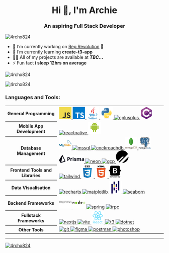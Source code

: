 <h1 align="center">Hi 👋, I'm Archie</h1>
<h3 align="center">An aspiring Full Stack Developer</h3>

<p align="left">
    <img
        src="https://komarev.com/ghpvc/?username=4rchx824&label=Profile%20views&color=0e75b6&style=flat&color=D622EB"
        alt="4rchx824"
    />
</p>

-   🔭 I’m currently working on [Rep Revolution](https://github.com/4rchx824/rep-revolution) 💪 
- 🌱 I’m currently learning **create-t3-app** 
- 👨‍💻 All of my projects are available at **_TBC..._**
-   ⚡ Fun fact **i sleep 12hrs on average**

<p>
    <img
        src="https://github-readme-stats.vercel.app/api/top-langs?username=4rchx824&show_icons=true&locale=en&layout=compact&theme=omni"
        alt="4rchx824"
    />
</p>

<p>
    <img
        src="https://github-readme-stats.vercel.app/api?username=4rchx824&show_icons=true&locale=en&theme=omni"
        alt="4rchx824"
    />
</p>

<h3>Languages and Tools:</h3>
<table>
    <tr>
        <th>General Programming</th>
        <td>
            <div>
                <a
                    href="https://developer.mozilla.org/en-US/docs/Web/JavaScript"
                    target="_blank"
                    rel="noreferrer"
                >
                    <img
                        src="https://raw.githubusercontent.com/devicons/devicon/master/icons/javascript/javascript-original.svg"
                        alt="javascript"
                        width="40"
                        height="40"
                    />
                </a>
                <a
                    href="https://www.typescriptlang.org/"
                    target="_blank"
                    rel="noreferrer"
                >
                    <img
                        src="https://raw.githubusercontent.com/devicons/devicon/master/icons/typescript/typescript-original.svg"
                        alt="typescript"
                        width="40"
                        height="40"
                    />
                </a>
                <a href="https://www.java.com" target="_blank" rel="noreferrer">
                    <img
                        src="https://raw.githubusercontent.com/devicons/devicon/master/icons/java/java-original.svg"
                        alt="java"
                        width="40"
                        height="40"
                    /> </a
                ><a
                    href="https://www.python.org"
                    target="_blank"
                    rel="noreferrer"
                >
                    <img
                        src="https://raw.githubusercontent.com/devicons/devicon/master/icons/python/python-original.svg"
                        alt="python"
                        width="40"
                        height="40"
                    />
                </a>
                <a
                    href="https://www.w3schools.com/cpp/"
                    target="_blank"
                    rel="noreferrer"
                >
                    <img
                        src="https://upload.wikimedia.org/wikipedia/commons/1/18/ISO_C%2B%2B_Logo.svg"
                        alt="cplusplus"
                        width="40"
                        height="40"
                    />
                </a>
                <a
                    href="https://www.w3schools.com/cs/"
                    target="_blank"
                    rel="noreferrer"
                >
                    <img
                        src="https://raw.githubusercontent.com/devicons/devicon/master/icons/csharp/csharp-original.svg"
                        alt="csharp"
                        width="40"
                        height="40"
                    />
                </a>
            </div>
        </td>
    </tr>
    <tr>
        <th>Mobile App Development</th>
        <td>
            <div>
                <a
                    href="https://reactnative.dev"
                    target="_blank"
                    rel="noreferrer"
                >
                    <img
                        src="https://reactnative.dev/img/header_logo.svg"
                        alt="reactnative"
                        width="40"
                        height="40"
                    />
                </a>
                <a
                    href="https://developer.android.com"
                    target="_blank"
                    rel="noreferrer"
                >
                    <img
                        src="https://raw.githubusercontent.com/devicons/devicon/master/icons/android/android-original-wordmark.svg"
                        alt="android"
                        width="40"
                        height="40"
                    />
                </a>
            </div>
        </td>
    </tr>
    <tr>
        <th>Database Management</th>
        <td>
            <div>
                <a
                    href="https://www.mysql.com/"
                    target="_blank"
                    rel="noreferrer"
                >
                    <img
                        src="https://raw.githubusercontent.com/devicons/devicon/master/icons/mysql/mysql-original-wordmark.svg"
                        alt="mysql"
                        width="40"
                        height="40"
                    />
                </a>
                <a
                    href="https://www.microsoft.com/en-us/sql-server"
                    target="_blank"
                    rel="noreferrer"
                >
                    <img
                        src="https://www.svgrepo.com/show/303229/microsoft-sql-server-logo.svg"
                        alt="mssql"
                        width="40"
                        height="40"
                    />
                </a>
                <a
                    href="https://www.cockroachlabs.com/product/cockroachdb/"
                    target="_blank"
                    rel="noreferrer"
                >
                    <img
                        src="https://crl2020.imgix.net/img/stacked-logo-hr.png?auto=format,compress"
                        alt="cockroachdb"
                        width="40"
                        height="40"
                    />
                </a>
                <a
                    href="https://www.mongodb.com/"
                    target="_blank"
                    rel="noreferrer"
                >
                    <img
                        src="https://raw.githubusercontent.com/devicons/devicon/master/icons/mongodb/mongodb-original-wordmark.svg"
                        alt="mongodb"
                        width="40"
                        height="40"
                    />
                </a>
                <a
                    href="https://www.postgresql.org"
                    target="_blank"
                    rel="noreferrer"
                >
                    <img
                        src="https://raw.githubusercontent.com/devicons/devicon/master/icons/postgresql/postgresql-original-wordmark.svg"
                        alt="postgresql"
                        width="40"
                        height="40"
                    />
                </a>
                <a
                    href="https://www.prisma.io/"
                    target="_blank"
                    rel="noreferrer"
                >
                    <img
                        src="https://raw.githubusercontent.com/prisma/presskit/main/Assets/Prisma-DarkLogo.png"
                        alt="prisma"
                        width="80"
                        height="25"
                    />
                </a>
                <a href="https://neon.tech/" target="_blank" rel="noreferrer">
                    <img
                        src="https://neon.tech/favicon/favicon.png"
                        alt="neon"
                        width="40"
                        height="40"
                    />
                </a>
                <a
                    href="https://cloud.google.com"
                    target="_blank"
                    rel="noreferrer"
                >
                    <img
                        src="https://www.vectorlogo.zone/logos/google_cloud/google_cloud-icon.svg"
                        alt="gcp"
                        width="40"
                        height="40"
                    />
                </a>
                <a
                    href="https://planetscale.com/"
                    target="_blank"
                    rel="noreferrer"
                >
                    <svg
                        xmlns="http://www.w3.org/2000/svg"
                        width="40"
                        height="40"
                        fill="none"
                        viewBox="0 0 40 40"
                        aria-label="pscale"
                    >
                        <path
                            fill="black"
                            d="M0 20C0 8.954 8.954 0 20 0c8.121 0 15.112 4.84 18.245 11.794l-26.45 26.45a19.98 19.98 0 0 1-3.225-1.83L24.984 20H20L5.858 34.142A19.937 19.937 0 0 1 0 20ZM39.999 20.006 20.006 40c11.04-.004 19.99-8.953 19.993-19.994Z"
                        />
                    </svg>
                </a>
            </div>
        </td>
    </tr>
    <tr>
        <th>Frontend Tools and Libraries</th>
        <td>
            <div>
                <a
                    href="https://tailwindcss.com/"
                    target="_blank"
                    rel="noreferrer"
                >
                    <img
                        src="https://www.vectorlogo.zone/logos/tailwindcss/tailwindcss-icon.svg"
                        alt="tailwind"
                        width="40"
                        height="40"
                    />
                </a>
                <a
                    href="https://www.w3schools.com/css/"
                    target="_blank"
                    rel="noreferrer"
                >
                    <img
                        src="https://raw.githubusercontent.com/devicons/devicon/master/icons/css3/css3-original-wordmark.svg"
                        alt="css3"
                        width="40"
                        height="40"
                    />
                </a>
                <a
                    href="https://www.w3.org/html/"
                    target="_blank"
                    rel="noreferrer"
                >
                    <img
                        src="https://raw.githubusercontent.com/devicons/devicon/master/icons/html5/html5-original-wordmark.svg"
                        alt="html5"
                        width="40"
                        height="40"
                    />
                </a>
                <a
                    href="https://getbootstrap.com"
                    target="_blank"
                    rel="noreferrer"
                >
                    <img
                        src="https://raw.githubusercontent.com/devicons/devicon/master/icons/bootstrap/bootstrap-plain-wordmark.svg"
                        alt="bootstrap"
                        width="40"
                        height="40"
                    />
                </a>
            </div>
        </td>
    </tr>
    <tr>
        <th>Data Visualisation</th>
        <td>
            <div>
                <a
                    href="https://recharts.org/en-US"
                    target="_blank"
                    rel="noreferrer"
                >
                    <img
                        src="https://avatars.githubusercontent.com/u/13690587?s=200&v=4"
                        alt="recharts"
                        width="40"
                        height="40"
                    />
                </a>
                <a
                    href="https://matplotlib.org/"
                    target="_blank"
                    rel="noreferrer"
                >
                    <img
                        src="https://pandas.pydata.org/static/img/favicon_white.ico"
                        alt="matplotlib"
                        width="40"
                        height="40"
                    />
                </a>
                <a
                    href="https://pandas.pydata.org/"
                    target="_blank"
                    rel="noreferrer"
                >
                    <img
                        src="https://raw.githubusercontent.com/devicons/devicon/2ae2a900d2f041da66e950e4d48052658d850630/icons/pandas/pandas-original.svg"
                        alt="pandas"
                        width="40"
                        height="40"
                    />
                </a>
                <a
                    href="https://seaborn.pydata.org/"
                    target="_blank"
                    rel="noreferrer"
                >
                    <img
                        src="https://seaborn.pydata.org/_images/logo-mark-lightbg.svg"
                        alt="seaborn"
                        width="40"
                        height="40"
                    />
                </a>
            </div>
        </td>
    </tr>
    <tr>
        <th>Backend Frameworks</th>
        <td>
            <div>
                <a
                    href="https://expressjs.com"
                    target="_blank"
                    rel="noreferrer"
                >
                    <img
                        src="https://raw.githubusercontent.com/devicons/devicon/master/icons/express/express-original-wordmark.svg"
                        alt="express"
                        width="40"
                        height="40"
                    />
                </a>
                <a href="https://nodejs.org" target="_blank" rel="noreferrer">
                    <img
                        src="https://raw.githubusercontent.com/devicons/devicon/master/icons/nodejs/nodejs-original-wordmark.svg"
                        alt="nodejs"
                        width="40"
                        height="40"
                    />
                </a>
                <a href="https://spring.io/" target="_blank" rel="noreferrer">
                    <img
                        src="https://www.vectorlogo.zone/logos/springio/springio-icon.svg"
                        alt="spring"
                        width="40"
                        height="40"
                    />
                </a>
                <a href="https://trpc.io/" target="_blank" rel="noreferrer">
                    <img
                        src="https://trpc.io/img/logo.svg"
                        alt="trpc"
                        width="40"
                        height="40"
                    />
                </a>
            </div>
        </td>
    </tr>
    <tr>
        <th>Fullstack Frameworks</th>
        <td>
            <div>
                <a href="https://nextjs.org/" target="_blank" rel="noreferrer">
                    <img
                        src="https://images.ctfassets.net/c63hsprlvlya/IacLLeOBR5WCvdCPqKuff/6860b5cc464c4f54703a2befa3f706b4/nextjs3.webp"
                        alt="nextjs"
                        width="80"
                        height="40"
                    />
                </a>
                <a href="https://vitejs.dev/" target="_blank" rel="noreferrer">
                    <img
                        src="https://vitejs.dev/logo-with-shadow.png"
                        alt="vite"
                        width="40"
                        height="40"
                    />
                </a>
                <a href="https://reactjs.org/" target="_blank" rel="noreferrer">
                    <img
                        src="https://raw.githubusercontent.com/devicons/devicon/master/icons/react/react-original-wordmark.svg"
                        alt="react"
                        width="40"
                        height="40"
                    />
                </a>
                <a
                    href="https://create.t3.gg/"
                    target="_blank"
                    rel="noreferrer"
                >
                    <img
                        src="https://create.t3.gg/images/t3-light.svg"
                        alt="t3"
                        width="40"
                        height="40"
                    />
                </a>
                <a
                    href="https://dotnet.microsoft.com/"
                    target="_blank"
                    rel="noreferrer"
                >
                    <img
                        src="https://technostacks.com/wp-content/uploads/2021/01/aspnet_logo.png"
                        alt="dotnet"
                        width="50"
                        height="40"
                    />
                </a>
            </div>
        </td>
    </tr>
    <tr>
        <th>Other Tools</th>
        <td>
            <div>
                <a href="https://git-scm.com/" target="_blank" rel="noreferrer">
                    <img
                        src="https://www.vectorlogo.zone/logos/git-scm/git-scm-icon.svg"
                        alt="git"
                        width="40"
                        height="40"
                    />
                </a>
                <a
                    href="https://www.figma.com/"
                    target="_blank"
                    rel="noreferrer"
                >
                    <img
                        src="https://www.vectorlogo.zone/logos/figma/figma-icon.svg"
                        alt="figma"
                        width="40"
                        height="40"
                    />
                </a>
                <a href="https://postman.com" target="_blank" rel="noreferrer">
                    <img
                        src="https://www.vectorlogo.zone/logos/getpostman/getpostman-icon.svg"
                        alt="postman"
                        width="40"
                        height="40"
                    />
                </a>
                <a
                    href="https://www.photoshop.com/en"
                    target="_blank"
                    rel="noreferrer"
                >
                    <img
                        src="https://www.adobe.com/content/dam/acom/one-console/icons_rebrand/ps_appicon.svg"
                        alt="photoshop"
                        width="40"
                        height="40"
                    />
                </a>
            </div>
        </td>
    </tr>
</table>

---

<a href="https://github.com/ryo-ma/github-profile-trophy"
    ><img
        src="https://github-profile-trophy.vercel.app/?username=4rchx824&theme=radical"
        alt="4rchx824"
/></a>
